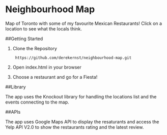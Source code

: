 # Neighbourhood Map

Map of Toronto with some of my favourite Mexican Restaurants! Click on a location to see what the locals think. 

##Getting Started

1) Clone the Repository

        https://github.com/derekernst/neighbourhood-map.git

2) Open index.html in your browser	

3) Choose a restaurant and go for a Fiesta! 

##Library

The app uses the Knockout library for handling the locations list and the events connecting to the map. 

##APIs

The app uses Google Maps API to display the resaturants and access the Yelp API V2.0 to show the restaurants rating and the latest review. 
